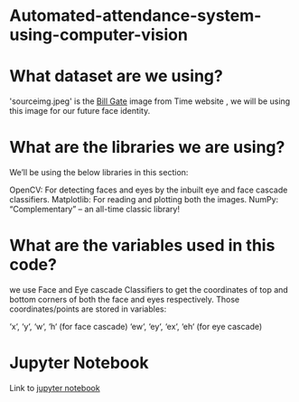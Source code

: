 # Automated-attendance-system-using-computer-vision

# What dataset are we using?
'sourceimg.jpeg' is the [Bill Gate](https://www.google.com/url?sa=i&source=images&cd=&ved=2ahUKEwiypdCsqt7iAhXLKY8KHZoEA74QjRx6BAgBEAU&url=http%3A%2F%2Ftime.com%2F5341036%2Fbill-gates-alzheimers-disease-research%2F&psig=AOvVaw1CeuLo5ELn5kn1nJ1ycWSj&ust=1560236036277953) image from Time website , we will be using this image for our future face identity.

# What are the libraries we are using?
We’ll be using the below libraries in this section:

OpenCV: For detecting faces and eyes by the inbuilt eye and face cascade classifiers.
Matplotlib: For reading and plotting both the images.
NumPy:  “Complementary” – an all-time classic library!

# What are the variables used in this code?
we use Face and Eye cascade Classifiers to get the coordinates of top and bottom corners of both the face and eyes respectively. Those coordinates/points are stored in variables:

‘x‘, ‘y‘, ‘w‘, ‘h‘ (for face cascade)
‘ew‘, ‘ey‘, ‘ex‘, ‘eh‘ (for eye cascade)

# Jupyter Notebook

Link to [jupyter notebook](https://github.com/VkDinesh/Ted-Talk-Data-Analysis/blob/master/ted%20analysis.ipynb)
